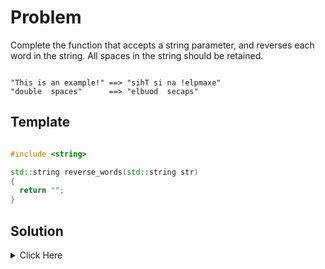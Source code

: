 # Problem

Complete the function that accepts a string parameter, and reverses each word in the string. All spaces in the string should be retained.

```

"This is an example!" ==> "sihT si na !elpmaxe"
"double  spaces"      ==> "elbuod  secaps"

```

## Template

```cpp

#include <string>

std::string reverse_words(std::string str)
{
  return "";
}

```



## Solution

<details>
	<summary> Click Here </summary>

```cpp

#include <vector>
#include <iostream>
#include <algorithm>
#include <string>
#include <iomanip>
#include <sstream>
#include <cmath>

using namespace std;

<details>
	<summary> Click Here </summary>

string reverse_words(string &str){

  string output{}, word{};

  for (char c : str){

    if( c == ' '){
      output += word;
      output += c;
      word = "";
      continue;
    }
    
    word = c + word;

  }

  output += word;
  return output;

}

```

</details>

